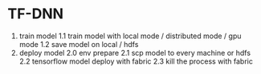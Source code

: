 # TF-DNN

1. train model
    1.1 train model with local mode / distributed mode / gpu mode
    1.2 save model on local / hdfs
2. deploy model
    2.0 env prepare 
    2.1 scp model to every machine or hdfs
    2.2 tensorflow model deploy with fabric
    2.3 kill the process with fabric

